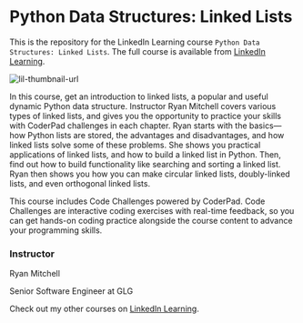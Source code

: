 # Python Data Structures: Linked Lists
This is the repository for the LinkedIn Learning course `Python Data Structures: Linked Lists`. The full course is available from [LinkedIn Learning][lil-course-url].

![lil-thumbnail-url]

<p>In this course, get an introduction to linked lists, a popular and useful dynamic Python data structure. Instructor Ryan Mitchell covers various types of linked lists, and gives you the opportunity to practice your skills with CoderPad challenges in each chapter. Ryan starts with the basics—how Python lists are stored, the advantages and disadvantages, and how linked lists solve some of these problems. She shows you practical applications of linked lists, and how to build a linked list in Python. Then, find out how to build functionality like searching and sorting a linked list. Ryan then shows you how you can make circular linked lists, doubly-linked lists, and even orthogonal linked lists.</p>
<p>This course includes Code Challenges powered by CoderPad. Code Challenges are interactive coding exercises with real-time feedback, so you can get hands-on coding practice alongside the course content to advance your programming skills.</p>

### Instructor

Ryan Mitchell

Senior Software Engineer at GLG

                            

Check out my other courses on [LinkedIn Learning](https://www.linkedin.com/learning/instructors/ryan-mitchell?u=104).


[0]: # (Replace these placeholder URLs with actual course URLs)

[lil-course-url]: https://www.linkedin.com/learning/python-data-structures-linked-lists-21039506
[lil-thumbnail-url]: [http://](https://media.licdn.com/dms/image/D4D0DAQGux-kR88_Z9g/learning-public-crop_675_1200/0/1712710126604?e=2147483647&v=beta&t=vkoSqjFwntkPXNq4jSldDUnMcmqbumv4fzOqFj6P4Yg)

